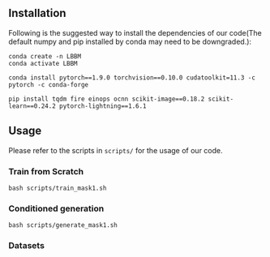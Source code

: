 
## Installation
Following is the suggested way to install the dependencies of our code(The default numpy and pip installed by conda may need to be downgraded.):
```
conda create -n LBBM
conda activate LBBM

conda install pytorch==1.9.0 torchvision==0.10.0 cudatoolkit=11.3 -c pytorch -c conda-forge

pip install tqdm fire einops ocnn scikit-image==0.18.2 scikit-learn==0.24.2 pytorch-lightning==1.6.1
```

## Usage
Please refer to the scripts in `scripts/` for the usage of our code.
### Train from Scratch
```
bash scripts/train_mask1.sh
```

### Conditioned generation
```
bash scripts/generate_mask1.sh
```

### Datasets



